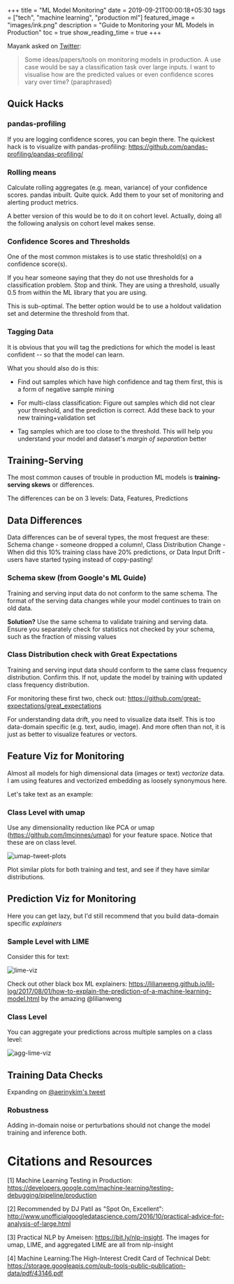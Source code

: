 +++
title =  "ML Model Monitoring"
date = 2019-09-21T00:00:18+05:30
tags = ["tech", "machine learning", "production ml"]
featured_image = "images/ink.png"
description = "Guide to Monitoring your ML Models in Production"
toc = true
show_reading_time = true
+++

Mayank asked on [Twitter](https://twitter.com/MayankSatnalika/status/1175446811860824064): 

> Some ideas/papers/tools on  monitoring models in production. A use case would be say a classification task over large inputs. I want to visualise how are the predicted values or even confidence scores vary over time? (paraphrased)

## Quick Hacks

### pandas-profiling

If you are logging confidence scores, you can begin there. The quickest hack is to visualize with pandas-profiling:
https://github.com/pandas-profiling/pandas-profiling/


### Rolling means

Calculate rolling aggregates (e.g. mean, variance) of your confidence scores. pandas inbuilt. Quite quick. Add them to your set of monitoring and alerting product metrics. 

A better version of this would be to do it on cohort level. Actually, doing all the following analysis on cohort level makes sense.

### Confidence Scores and Thresholds

One of the most common mistakes is to use static threshold(s) on a confidence score(s). 

If you hear someone saying that they do not use thresholds for a classification problem. Stop and think. They are using a threshold, usually 0.5 from within the ML library that you are using. 

This is sub-optimal. The better option would be to use a holdout validation set and determine the threshold from that. 

### Tagging Data 

It is obvious that you will tag the predictions for which the model is least confident -- so that the model can learn. 

What you should also do is this: 

- Find out samples which have high confidence and tag them first, this is a form of negative sample mining

- For multi-class classification: Figure out samples which did not clear your threshold, and the prediction is correct. Add these back to your new training+validation set

- Tag samples which are too close to the threshold. This will help you understand your model and dataset's _margin of separation_ better

## Training-Serving

The most common causes of trouble in production ML models is **training-serving skews** or differences.

The differences can be on 3 levels:
Data, Features, Predictions

## Data Differences 
Data differences can be of several types, the most frequest are these:
Schema change - someone dropped a column!, 
Class Distribution Change - When did this 10% training class have 20% predictions, or 
Data Input Drift - users have started typing instead of copy-pasting!

### Schema skew (from Google's ML Guide)
Training and serving input data do not conform to the same schema. 	The format of the serving data changes while your model continues to train on old data. 	

**Solution?** Use the same schema to validate training and serving data. Ensure you separately check for statistics not checked by your schema, such as the fraction of missing values 

### Class Distribution check with Great Expectations
Training and serving input data should conform to the same class frequency distribution. 
Confirm this. If not, update the model by training with updated class frequency distribution. 

For monitoring these first two, check out: https://github.com/great-expectations/great_expectations

For understanding data drift, you need to visualize data itself. This is too data-domain specific (e.g. text, audio, image). And more often than not, it is just as better to visualize features or vectors.

## Feature Viz for Monitoring 

Almost all models for high dimensional data (images or text) *vectorize* data. I am using features and vectorized embedding as loosely synonymous here.

Let's take text as an example:

### Class Level with umap

Use any dimensionality reduction like PCA or umap (https://github.com/lmcinnes/umap) for your feature space. Notice that these are on class level. 

![umap-tweet-plots](https://raw.githubusercontent.com/NirantK/blog/master/content/images/umap-tweets-plot.png "UMAP Tweet Plots")

Plot similar plots for both training and test, and see if they have similar distributions. 

## Prediction Viz for Monitoring

Here you can get lazy, but I'd still recommend that you build data-domain specific _explainers_

### Sample Level with LIME

Consider this for text:

![lime-viz](https://raw.githubusercontent.com/NirantK/blog/master/content/images/lime-viz.png "Lime Visualization for Explaining Model Predictions")

Check out other black box ML explainers: https://lilianweng.github.io/lil-log/2017/08/01/how-to-explain-the-prediction-of-a-machine-learning-model.html by the amazing @lilianweng

### Class Level

You can aggregate your predictions across multiple samples on a class level:

![agg-lime-viz](https://raw.githubusercontent.com/NirantK/blog/master/content/images/agg-lime-viz.png "Aggregated Lime Visualization for Explaining Model Predictions on Class Level")


## Training Data Checks

Expanding on [@aerinykim's tweet](https://twitter.com/aerinykim/status/1259945059085987843)

### Robustness

Adding in-domain noise or perturbations should not change the model training and inference both.


# Citations and Resources

[1] Machine Learning Testing in Production: https://developers.google.com/machine-learning/testing-debugging/pipeline/production

[2] Recommended by DJ Patil as "Spot On, Excellent": http://www.unofficialgoogledatascience.com/2016/10/practical-advice-for-analysis-of-large.html

[3] Practical NLP by Ameisen: https://bit.ly/nlp-insight. The images for umap, LIME, and aggregated LIME are all from nlp-insight

[4] Machine Learning:The High-Interest Credit Card of Technical Debt: https://storage.googleapis.com/pub-tools-public-publication-data/pdf/43146.pdf